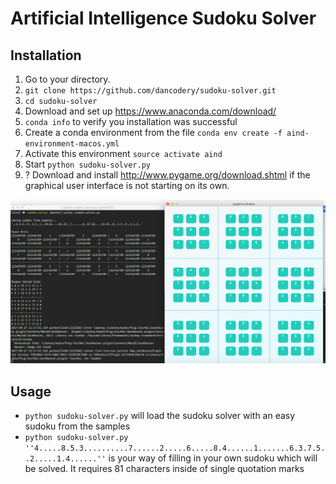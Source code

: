 # Artificial Intelligence Sudoku Solver

## Installation
1. Go to your directory.
2. `git clone https://github.com/dancodery/sudoku-solver.git`
3. `cd sudoku-solver`
4. Download and set up https://www.anaconda.com/download/
5. `conda info` to verify you installation was successful
6. Create a conda environment from the file `conda env create -f aind-environment-macos.yml`
7. Activate this environment `source activate aind`
8. Start `python sudoku-solver.py`
9. ? Download and install http://www.pygame.org/download.shtml if the graphical user interface is not starting on its own.

<img src='images/screenshot.png'>

## Usage

* `python sudoku-solver.py` will load the sudoku solver with an easy sudoku from the samples
* `python sudoku-solver.py ''4.....8.5.3..........7......2.....6.....8.4......1.......6.3.7.5..2.....1.4......''` is your way of filling in your own sudoku which will be solved. It requires 81 characters inside of single quotation marks